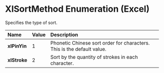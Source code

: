 
# XlSortMethod Enumeration (Excel)

Specifies the type of sort.



|**Name**|**Value**|**Description**|
|:-----|:-----|:-----|
|**xlPinYin**|1|Phonetic Chinese sort order for characters. This is the default value. |
|**xlStroke**|2|Sort by the quantity of strokes in each character.|
